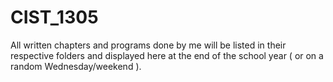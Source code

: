 # CIST_1305
All written chapters and programs done by me will be listed in their respective folders and displayed here at the end of the school year ( or on a random Wednesday/weekend ).
